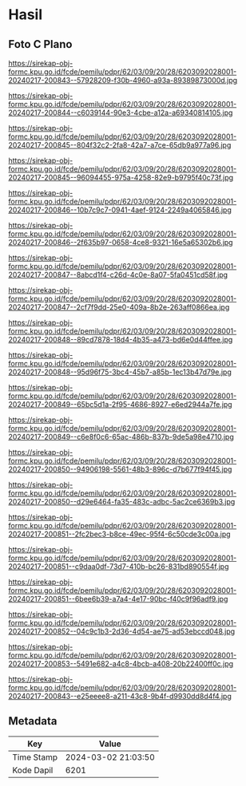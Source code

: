 # Hasil

## Foto C Plano

https://sirekap-obj-formc.kpu.go.id/fcde/pemilu/pdpr/62/03/09/20/28/6203092028001-20240217-200843--57928209-f30b-4960-a93a-89389873000d.jpg

https://sirekap-obj-formc.kpu.go.id/fcde/pemilu/pdpr/62/03/09/20/28/6203092028001-20240217-200844--c6039144-90e3-4cbe-a12a-a69340814105.jpg

https://sirekap-obj-formc.kpu.go.id/fcde/pemilu/pdpr/62/03/09/20/28/6203092028001-20240217-200845--804f32c2-2fa8-42a7-a7ce-65db9a977a96.jpg

https://sirekap-obj-formc.kpu.go.id/fcde/pemilu/pdpr/62/03/09/20/28/6203092028001-20240217-200845--96094455-975a-4258-82e9-b9795f40c73f.jpg

https://sirekap-obj-formc.kpu.go.id/fcde/pemilu/pdpr/62/03/09/20/28/6203092028001-20240217-200846--10b7c9c7-0941-4aef-9124-2249a4065846.jpg

https://sirekap-obj-formc.kpu.go.id/fcde/pemilu/pdpr/62/03/09/20/28/6203092028001-20240217-200846--2f635b97-0658-4ce8-9321-16e5a65302b6.jpg

https://sirekap-obj-formc.kpu.go.id/fcde/pemilu/pdpr/62/03/09/20/28/6203092028001-20240217-200847--8abcd1f4-c26d-4c0e-8a07-5fa0451cd58f.jpg

https://sirekap-obj-formc.kpu.go.id/fcde/pemilu/pdpr/62/03/09/20/28/6203092028001-20240217-200847--2cf7f9dd-25e0-409a-8b2e-263aff0866ea.jpg

https://sirekap-obj-formc.kpu.go.id/fcde/pemilu/pdpr/62/03/09/20/28/6203092028001-20240217-200848--89cd7878-18d4-4b35-a473-bd6e0d44ffee.jpg

https://sirekap-obj-formc.kpu.go.id/fcde/pemilu/pdpr/62/03/09/20/28/6203092028001-20240217-200848--95d96f75-3bc4-45b7-a85b-1ec13b47d79e.jpg

https://sirekap-obj-formc.kpu.go.id/fcde/pemilu/pdpr/62/03/09/20/28/6203092028001-20240217-200849--65bc5d1a-2f95-4686-8927-e6ed2944a7fe.jpg

https://sirekap-obj-formc.kpu.go.id/fcde/pemilu/pdpr/62/03/09/20/28/6203092028001-20240217-200849--c6e8f0c6-65ac-486b-837b-9de5a98e4710.jpg

https://sirekap-obj-formc.kpu.go.id/fcde/pemilu/pdpr/62/03/09/20/28/6203092028001-20240217-200850--94906198-5561-48b3-896c-d7b677f94f45.jpg

https://sirekap-obj-formc.kpu.go.id/fcde/pemilu/pdpr/62/03/09/20/28/6203092028001-20240217-200850--d29e6464-fa35-483c-adbc-5ac2ce6369b3.jpg

https://sirekap-obj-formc.kpu.go.id/fcde/pemilu/pdpr/62/03/09/20/28/6203092028001-20240217-200851--2fc2bec3-b8ce-49ec-95f4-6c50cde3c00a.jpg

https://sirekap-obj-formc.kpu.go.id/fcde/pemilu/pdpr/62/03/09/20/28/6203092028001-20240217-200851--c9daa0df-73d7-410b-bc26-831bd890554f.jpg

https://sirekap-obj-formc.kpu.go.id/fcde/pemilu/pdpr/62/03/09/20/28/6203092028001-20240217-200851--6bee6b39-a7a4-4e17-90bc-f40c9f96adf9.jpg

https://sirekap-obj-formc.kpu.go.id/fcde/pemilu/pdpr/62/03/09/20/28/6203092028001-20240217-200852--04c9c1b3-2d36-4d54-ae75-ad53ebccd048.jpg

https://sirekap-obj-formc.kpu.go.id/fcde/pemilu/pdpr/62/03/09/20/28/6203092028001-20240217-200853--5491e682-a4c8-4bcb-a408-20b22400ff0c.jpg

https://sirekap-obj-formc.kpu.go.id/fcde/pemilu/pdpr/62/03/09/20/28/6203092028001-20240217-200843--e25eeee8-a211-43c8-9b4f-d9930dd8d4f4.jpg


## Metadata

| Key        | Value               |
| ---------- | ------------------- |
| Time Stamp | 2024-03-02 21:03:50 |
| Kode Dapil | 6201                |



